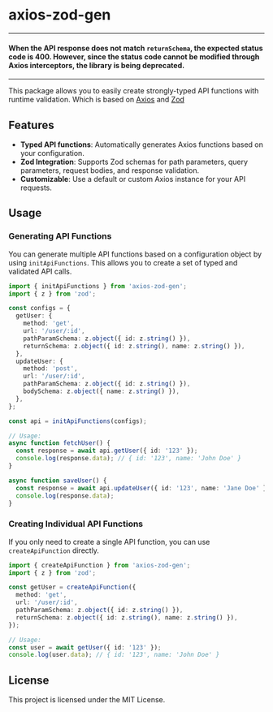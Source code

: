 # axios-zod-gen

---
#### When the API response does not match `returnSchema`, the expected status code is 400. However, since the status code cannot be modified through Axios interceptors, the library is being deprecated.
---

This package allows you to easily create strongly-typed API functions with runtime validation. Which is based on [Axios](https://axios-http.com/docs/intro) and [Zod](https://zod.dev/)

## Features

- **Typed API functions**: Automatically generates Axios functions based on your configuration.
- **Zod Integration**: Supports Zod schemas for path parameters, query parameters, request bodies, and response validation.
- **Customizable**: Use a default or custom Axios instance for your API requests.

## Usage

### Generating API Functions

You can generate multiple API functions based on a configuration object by using `initApiFunctions`.
This allows you to create a set of typed and validated API calls.

```ts
import { initApiFunctions } from 'axios-zod-gen';
import { z } from 'zod';

const configs = {
  getUser: {
    method: 'get',
    url: '/user/:id',
    pathParamSchema: z.object({ id: z.string() }),
    returnSchema: z.object({ id: z.string(), name: z.string() }),
  },
  updateUser: {
    method: 'post',
    url: '/user/:id',
    pathParamSchema: z.object({ id: z.string() }),
    bodySchema: z.object({ name: z.string() }),
  },
};

const api = initApiFunctions(configs);

// Usage:
async function fetchUser() {
  const response = await api.getUser({ id: '123' });
  console.log(response.data); // { id: '123', name: 'John Doe' }
}

async function saveUser() {
  const response = await api.updateUser({ id: '123', name: 'Jane Doe' });
  console.log(response.data);
}
```

### Creating Individual API Functions

If you only need to create a single API function, you can use `createApiFunction` directly.

```ts
import { createApiFunction } from 'axios-zod-gen';
import { z } from 'zod';

const getUser = createApiFunction({
  method: 'get',
  url: '/user/:id',
  pathParamSchema: z.object({ id: z.string() }),
  returnSchema: z.object({ id: z.string(), name: z.string() }),
});

// Usage:
const user = await getUser({ id: '123' });
console.log(user.data); // { id: '123', name: 'John Doe' }
```

## License

This project is licensed under the MIT License.
